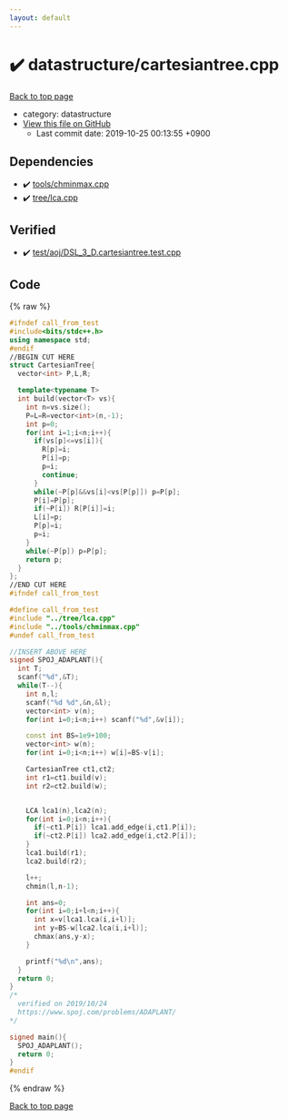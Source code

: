 ```yaml
---
layout: default
---
```


<!-- mathjax config similar to math.stackexchange -->
<script type="text/javascript" async
  src="https://cdnjs.cloudflare.com/ajax/libs/mathjax/2.7.5/MathJax.js?config=TeX-MML-AM_CHTML">
</script>
<script type="text/x-mathjax-config">
  MathJax.Hub.Config({
    TeX: { equationNumbers: { autoNumber: "AMS" }},
    tex2jax: {
      inlineMath: [ ['$','$'] ],
      processEscapes: true
    },
    "HTML-CSS": { matchFontHeight: false },
    displayAlign: "left",
    displayIndent: "2em"
  });
</script>

<script type="text/javascript" src="https://cdnjs.cloudflare.com/ajax/libs/jquery/3.4.1/jquery.min.js"></script>
<script src="https://cdn.jsdelivr.net/npm/jquery-balloon-js@1.1.2/jquery.balloon.min.js" integrity="sha256-ZEYs9VrgAeNuPvs15E39OsyOJaIkXEEt10fzxJ20+2I=" crossorigin="anonymous"></script>
<script type="text/javascript" src="../../assets/js/copy-button.js"></script>
<link rel="stylesheet" href="../../assets/css/copy-button.css" />


# :heavy_check_mark: datastructure/cartesiantree.cpp
<a href="../../index.html">Back to top page</a>

* category: datastructure
* <a href="{{ site.github.repository_url }}/blob/master/datastructure/cartesiantree.cpp">View this file on GitHub</a>
    - Last commit date: 2019-10-25 00:13:55 +0900




## Dependencies
* :heavy_check_mark: <a href="../tools/chminmax.cpp.html">tools/chminmax.cpp</a>
* :heavy_check_mark: <a href="../tree/lca.cpp.html">tree/lca.cpp</a>


## Verified
* :heavy_check_mark: <a href="../../verify/test/aoj/DSL_3_D.cartesiantree.test.cpp.html">test/aoj/DSL_3_D.cartesiantree.test.cpp</a>


## Code
{% raw %}
```cpp
#ifndef call_from_test
#include<bits/stdc++.h>
using namespace std;
#endif
//BEGIN CUT HERE
struct CartesianTree{
  vector<int> P,L,R;

  template<typename T>
  int build(vector<T> vs){
    int n=vs.size();
    P=L=R=vector<int>(n,-1);
    int p=0;
    for(int i=1;i<n;i++){
      if(vs[p]<=vs[i]){
        R[p]=i;
        P[i]=p;
        p=i;
        continue;
      }
      while(~P[p]&&vs[i]<vs[P[p]]) p=P[p];
      P[i]=P[p];
      if(~P[i]) R[P[i]]=i;
      L[i]=p;
      P[p]=i;
      p=i;
    }
    while(~P[p]) p=P[p];
    return p;
  }
};
//END CUT HERE
#ifndef call_from_test

#define call_from_test
#include "../tree/lca.cpp"
#include "../tools/chminmax.cpp"
#undef call_from_test

//INSERT ABOVE HERE
signed SPOJ_ADAPLANT(){
  int T;
  scanf("%d",&T);
  while(T--){
    int n,l;
    scanf("%d %d",&n,&l);
    vector<int> v(n);
    for(int i=0;i<n;i++) scanf("%d",&v[i]);

    const int BS=1e9+100;
    vector<int> w(n);
    for(int i=0;i<n;i++) w[i]=BS-v[i];

    CartesianTree ct1,ct2;
    int r1=ct1.build(v);
    int r2=ct2.build(w);


    LCA lca1(n),lca2(n);
    for(int i=0;i<n;i++){
      if(~ct1.P[i]) lca1.add_edge(i,ct1.P[i]);
      if(~ct2.P[i]) lca2.add_edge(i,ct2.P[i]);
    }
    lca1.build(r1);
    lca2.build(r2);

    l++;
    chmin(l,n-1);

    int ans=0;
    for(int i=0;i+l<n;i++){
      int x=v[lca1.lca(i,i+l)];
      int y=BS-w[lca2.lca(i,i+l)];
      chmax(ans,y-x);
    }

    printf("%d\n",ans);
  }
  return 0;
}
/*
  verified on 2019/10/24
  https://www.spoj.com/problems/ADAPLANT/
*/

signed main(){
  SPOJ_ADAPLANT();
  return 0;
}
#endif

```
{% endraw %}

<a href="../../index.html">Back to top page</a>

